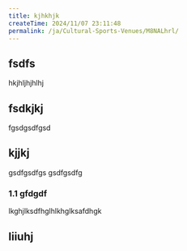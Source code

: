 ```yaml
---
title: kjhkhjk
createTime: 2024/11/07 23:11:48
permalink: /ja/Cultural-Sports-Venues/M8NALhrl/
---
```



## fsdfs
hkjhljhjhlhj
## fsdkjkj

fgsdgsdfgsd

## kjjkj

gsdfgsdfgs
gsdfgsdfg

### 1.1 gfdgdf


lkghjlksdfhglhlkhglksafdhgk

## liiuhj

